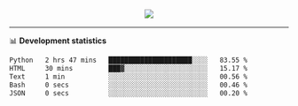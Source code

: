<h3 align="center">
  <a href="https://github.com/hwalker928">
      <img src="https://github-profile-trophy.vercel.app/?username=hwalker928&no-bg=true&no-frame=true">
  </a>
</h3>


<hr>

📊 **Development statistics**

<!--START_SECTION:waka-->

```txt
Python   2 hrs 47 mins   █████████████████████░░░░   83.55 %
HTML     30 mins         ███▓░░░░░░░░░░░░░░░░░░░░░   15.17 %
Text     1 min           ░░░░░░░░░░░░░░░░░░░░░░░░░   00.56 %
Bash     0 secs          ░░░░░░░░░░░░░░░░░░░░░░░░░   00.46 %
JSON     0 secs          ░░░░░░░░░░░░░░░░░░░░░░░░░   00.20 %
```

<!--END_SECTION:waka-->
